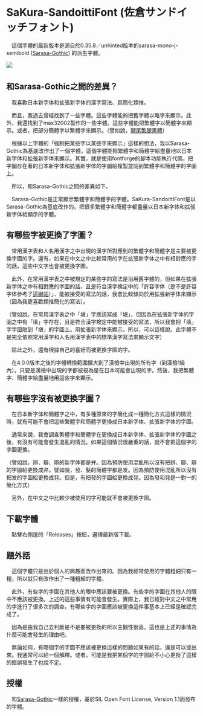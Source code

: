 # SaKura-SandoittiFont (佐倉サンドイッチフォント)

　這個字體的最新版本是源自於0.35.8／unhinted版本的sarasa-mono-j-semibold ([Sarasa-Gothic](https://github.com/be5invis/Sarasa-Gothic)) 的派生字體。

![](https://i.imgur.com/85PFY55.png)
　
　
　
## 和Sarasa-Gothic之間的差異？

　我喜歡日本新字体和拡張新字体的漢字寫法、其簡化類推。

　而且，我過去曾經找到了一些字體。這些字體能夠把舊字體以略字來顯示。此外，我還找到了max32002製作的一些字體。這些字體能把繁體字以簡體字來顯示。或者，把部分簡體字以繁體字來顯示。（譬如說，[獅尾繁腿黑體](https://github.com/max32002/swei-fan-leg)）

　根據以上字體的「強制把某些字以某些字來顯示」這樣的想法，我以Sarasa-Gothic為基底改作出了一個字體。這個字體能把繁體字和簡體字給盡量地以日本新字体和拡張新字体來顯示。其實，就是使用fontforge的腳本功能執行代碼，把字圖存在著的日本新字体和拡張新字体的字圖給複製並貼到繁體字和簡體字的字圖上。

　所以，和Sarasa-Gothic之間的差異如下。

　Sarasa-Gothic是正常顯示繁體字和簡體字的字體。SaKura-SandoittiFont是以Sarasa-Gothic為基底改作的。把很多繁體字和簡體字都盡量以日本新字体和拡張新字体給顯示的字體。
　
　
　
## 有哪些字被更換了字圖？

　常用漢字表和人名用漢字之中出現的漢字所對應到的繁體字和簡體字是主要被更換字圖的字。還有，如果在中文之中比較常用的字在拡張新字体之中有相對應的字的話，這些中文字也會被更換字圖。

　此外，在常用漢字表之中被規定的某些字的寫法是沿用舊字體的，但如果在拡張新字体之中有相對應的字圖的話，且是符合漢字検定中的「許容字体（是不是許容字体參考了[這網站](https://kanji.jitenon.jp/)）」、能被接受的寫法的話，我會比較傾向於用拡張新字体來顯示（因為我更喜歡類推簡化的寫法）。

（譬如說，在常用漢字表之中「塡」字應該寫成「塡」，但因為在拡張新字体的字圖之中有「填」字存在，且是符合漢字検定中能被接受的寫法，所以我會把「填」字字圖貼到「塡」的字圖上。用拡張新字体來顯示。所以，可以這樣說。此字體不是完全依照常用漢字和人名用漢字表中的標準漢字寫法來顯示文字）

　除此之外，還有根據自己的喜好而被更換字圖的字。
 
　在4.0.0版本之後的字體轉換範圍擴大到了漢檢中出現的所有字（到漢檢1級內）。只要是漢檢中出現的字都被視為是在日本可能會出現的字。然後，我把繁體字、簡體字給盡量地用這些字來顯示。
　
　
　
## 有哪些字沒有被更換字圖？

　在日本新字体和簡體字之中，有多種原來的字簡化成一種簡化方式這樣的情況時，就有可能不會把這些繁體字和簡體字更換成日本新字体、拡張新字体的字圖。

　通常來說，我會調查繁體字和簡體字在更換成日本新字体、拡張新字体的字圖之後，有沒有可能會發生混亂的情況。如果這個情況很嚴重的話，就不會把這個字的字圖更換。

（譬如說，辨、瓣、辯的新字体都是弁。因為預防使用混亂所以沒有把辨、瓣、辯的字圖給更換成弁。譬如說，發、髮的簡體字都是发。因為預防使用混亂所以沒有把发的字圖給更換成発。但是，有把發的字圖給更換成発。因為發和発是一對一的簡化方式）

　另外，在中文之中比較少被使用的字可能就不會被更換字圖。
　
　
　
## 下載字體

　點擊右側邊的「Releases」按鈕，選擇最新版下載。
　
　
　
## 題外話

　這個字體只是出於個人的興趣而改作出來的。因為我經常使用的字體粗細只有一種，所以就只有改作出了一種粗細的字體。

　此外，有些字的字圖在其他人的眼中應該要被更換。有些字的字圖在其他人的眼中不應該被更換。上述的這些事情有可能會發生。實際上，我已經對中文之中常用的字進行了很多次的調查。有哪些字的字圖應該被更換這件事基本上已經是確認完成了。

　因為是由我自己去判斷是不是要被更換的所以主觀性很高。這也是上述的事情為什麼可能會發生的理由吧。

　無論如何，有哪個字的字圖不應該被更換這樣的問題如果有的話，還是可以提出來。我通常可以給一個解釋。或者，可能是我把某個字的字圖給不小心更換了這樣的錯誤發生了也說不定。
　
　
　
## 授權

　和[Sarasa-Gothic](https://github.com/be5invis/Sarasa-Gothic)一樣的授權，基於SIL Open Font License, Version 1.1而發布的字體。
　
